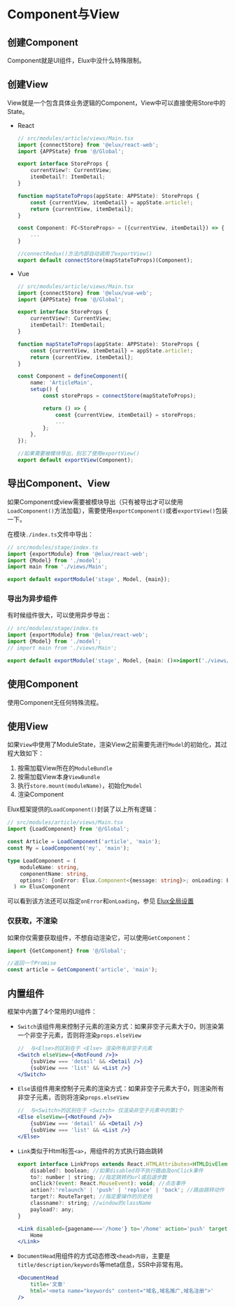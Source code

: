 # Component与View

## 创建Component

Component就是UI组件，Elux中没什么特殊限制。

## 创建View

View就是一个包含具体业务逻辑的Component，View中可以直接使用Store中的State。

- React

    ```ts
    // src/modules/article/views/Main.tsx
    import {connectStore} from '@elux/react-web';
    import {APPState} from '@/Global';

    export interface StoreProps {
        currentView?: CurrentView;
        itemDetail?: ItemDetail;
    }

    function mapStateToProps(appState: APPState): StoreProps {
        const {currentView, itemDetail} = appState.article!;
        return {currentView, itemDetail};
    }

    const Component: FC<StoreProps> = ({currentView, itemDetail}) => {
        ...
    }

    //connectRedux()方法内部自动调用了exportView()
    export default connectStore(mapStateToProps)(Component);
    ```

- Vue

    ```ts
    // src/modules/article/views/Main.tsx
    import {connectStore} from '@elux/vue-web';
    import {APPState} from '@/Global';

    export interface StoreProps {
        currentView?: CurrentView;
        itemDetail?: ItemDetail;
    }

    function mapStateToProps(appState: APPState): StoreProps {
        const {currentView, itemDetail} = appState.article!;
        return {currentView, itemDetail};
    }

    const Component = defineComponent({
        name: 'ArticleMain',
        setup() {
            const storeProps = connectStore(mapStateToProps);

            return () => {
                const {currentView, itemDetail} = storeProps;
                ...
            };
        },
    });

    //如果需要被模块导出，别忘了使用exportView()
    export default exportView(Component);
    ```

## 导出Component、View

如果Component或view需要被模块导出（只有被导出才可以使用`LoadComponent()`方法加载），需要使用`exportComponent()`或者`exportView()`包装一下。

在模块`./index.ts`文件中导出：

```ts
// src/modules/stage/index.ts
import {exportModule} from '@elux/react-web';
import {Model} from './model';
import main from './views/Main';

export default exportModule('stage', Model, {main});
```

### 导出为异步组件

有时候组件很大，可以使用异步导出：

```ts
// src/modules/stage/index.ts
import {exportModule} from '@elux/react-web';
import {Model} from './model';
// import main from './views/Main';

export default exportModule('stage', Model, {main: ()=>import('./views/Main')});
```

## 使用Component

使用Component无任何特殊流程。

## 使用View

如果`View`中使用了ModuleState，渲染View之前需要先进行`Model`的初始化，其过程大致如下：

1. 按需加载View所在的`ModuleBundle`
2. 按需加载View本身`ViewBundle`
3. 执行`store.mount(moduleName)`，初始化`Model`
4. 渲染Component

Elux框架提供的`LoadComponent()`封装了以上所有逻辑：

```ts
// src/modules/article/views/Main.tsx
import {LoadComponent} from '@/Global';

const Article = LoadComponent('article', 'main');
const My = LoadComponent('my', 'main');
```

```ts
type LoadComponent = (
    moduleName: string, 
    componentName: string, 
    options?: {onError: Elux.Component<{message: string}>; onLoading: Elux.Component<{}>}
  ) => EluxComponent
```

可以看到该方法还可以指定`onError`和`onLoading`，参见 [Elux全局设置](/api/react-web.setconfig.html)

### 仅获取，不渲染

如果你仅需要获取组件，不想自动渲染它，可以使用`GetComponent`：

```ts
import {GetComponent} from '@/Global';

//返回一个Promise
const article = GetComponent('article', 'main');
```

## 内置组件

框架中内置了4个常用的UI组件：

- `Switch`该组件用来控制子元素的渲染方式：如果非空子元素大于0，则渲染第一个非空子元素，否则将渲染`props.elseView`

    ```jsx
    //  与<Else>的区别在于 <Else> 渲染所有非空子元素
    <Switch elseView={<NotFound />}>
        {subView === 'detail' && <Detail />}
        {subView === 'list' && <List />}
    </Switch>
     ```

- `Else`该组件用来控制子元素的渲染方式：如果非空子元素大于0，则渲染所有非空子元素，否则将渲染`props.elseView`

    ```jsx
    //  与<Switch>的区别在于 <Switch> 仅渲染非空子元素中的第1个
    <Else elseView={<NotFound />}>
        {subView === 'detail' && <Detail />}
        {subView === 'list' && <List />}
    </Else>
     ```

- `Link`类似于Html标签`<a>`，用组件的方式执行路由跳转

    ```jsx
    export interface LinkProps extends React.HTMLAttributes<HTMLDivElement> {
        disabled?: boolean; //如果disabled将不执行路由及onClick事件
        to?: number | string; //指定跳转的url或后退步数
        onClick?(event: React.MouseEvent): void; //点击事件
        action?:'relaunch' | 'push' | 'replace' | 'back'; //路由跳转动作
        target?: RouteTarget; //指定要操作的历史栈
        classname?: string; //window的className
        payload?: any;
    }

    <Link disabled={pagename==='/home'} to='/home' action='push' target='window' classname="_dialog">
        Home
    </Link>
    ```

- `DocumentHead`用组件的方式动态修改`<head>内容`，主要是`title/description/keywords`等meta信息，SSR中非常有用。

    ```jsx
    <DocumentHead
        title='文章'
        html='<meta name="keywords" content="域名,域名推广,域名注册">'
    />
    ```
  